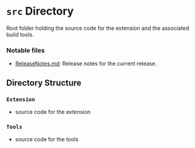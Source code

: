 # `src` Directory
Root folder holding the source code for the extension and the associated build tools.

### Notable files
- [ReleaseNotes.md](ReleaseNotes.md): Release notes for the current release.

## Directory Structure
### `Extension`
- source code for the extension

### `Tools`
- source code for the tools
